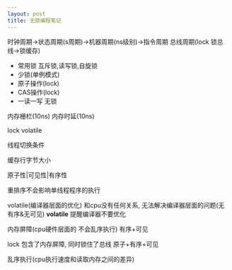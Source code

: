 ```yaml
---
layout: post
title: 无锁编程笔记
---
```


时钟周期->状态周期(s周期)->机器周期(ns级别)->指令周期
总线周期(lock 锁总线->锁缓存)

+ 常用锁 互斥锁,读写锁,自旋锁
+ 少锁(单例模式)
+ 原子操作(lock)
+ CAS操作(lock)
+ 一读一写 无锁

内存栅栏(10ns)
内存时延(10ns)

lock volatile

线程切换条件

缓存行字节大小

原子性|可见性|有序性

重排序不会影响单线程程序的执行

volatile(编译器层面的优化) 和cpu没有任何关系, 无法解决编译器层面的问题(无有序&无可见)
__volatile__ 提醒编译器不要优化

内存屏障(cpu硬件层面的 不会乱序执行) 有序+可见

lock 包含了内存屏障, 同时锁住了总线 原子+有序+可见

乱序执行(cpu执行速度和读取内存之间的差异)


